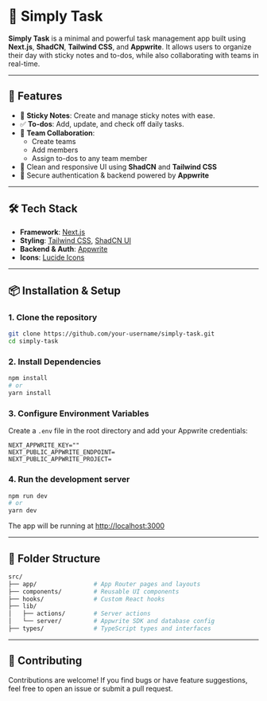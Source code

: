 # 📝 Simply Task

**Simply Task** is a minimal and powerful task management app built using **Next.js**, **ShadCN**, **Tailwind CSS**, and **Appwrite**. It allows users to organize their day with sticky notes and to-dos, while also collaborating with teams in real-time.

---

## 🚀 Features

- 📌 **Sticky Notes**: Create and manage sticky notes with ease.
- ✅ **To-dos**: Add, update, and check off daily tasks.
- 👥 **Team Collaboration**:
  - Create teams
  - Add members
  - Assign to-dos to any team member
- 🎨 Clean and responsive UI using **ShadCN** and **Tailwind CSS**
- 🔐 Secure authentication & backend powered by **Appwrite**

---

## 🛠️ Tech Stack

- **Framework**: [Next.js](https://nextjs.org)
- **Styling**: [Tailwind CSS](https://tailwindcss.com), [ShadCN UI](https://ui.shadcn.com)
- **Backend & Auth**: [Appwrite](https://appwrite.io)
- **Icons**: [Lucide Icons](https://lucide.dev)

---

## 📦 Installation & Setup

### 1. Clone the repository

```bash
git clone https://github.com/your-username/simply-task.git
cd simply-task
```

### 2. Install Dependencies

```bash
npm install
# or
yarn install
```

### 3. Configure Environment Variables

Create a `.env` file in the root directory and add your Appwrite credentials:
```
NEXT_APPWRITE_KEY=""
NEXT_PUBLIC_APPWRITE_ENDPOINT=
NEXT_PUBLIC_APPWRITE_PROJECT=
```

### 4. Run the development server

```bash
npm run dev
# or
yarn dev
```
The app will be running at <a href="http://localhost:3000">http://localhost:3000</a>

---

## 🧱 Folder Structure
```graphql
src/
├── app/                # App Router pages and layouts
├── components/         # Reusable UI components
├── hooks/              # Custom React hooks
├── lib/
│   ├── actions/        # Server actions
│   └── server/         # Appwrite SDK and database config
├── types/              # TypeScript types and interfaces
```
---

## 🤝 Contributing
Contributions are welcome! If you find bugs or have feature suggestions, feel free to open an issue or submit a pull request.